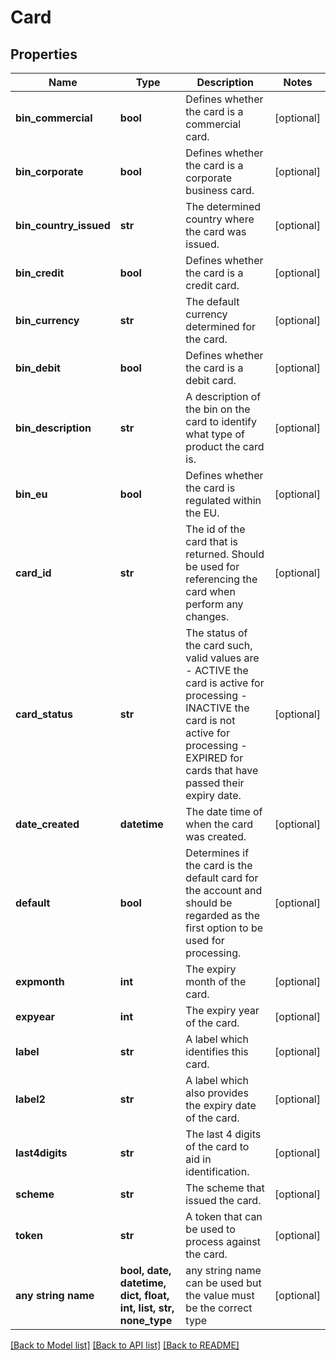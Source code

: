 # Card


## Properties
Name | Type | Description | Notes
------------ | ------------- | ------------- | -------------
**bin_commercial** | **bool** | Defines whether the card is a commercial card. | [optional] 
**bin_corporate** | **bool** | Defines whether the card is a corporate business card. | [optional] 
**bin_country_issued** | **str** | The determined country where the card was issued. | [optional] 
**bin_credit** | **bool** | Defines whether the card is a credit card. | [optional] 
**bin_currency** | **str** | The default currency determined for the card. | [optional] 
**bin_debit** | **bool** | Defines whether the card is a debit card. | [optional] 
**bin_description** | **str** | A description of the bin on the card to identify what type of product the card is. | [optional] 
**bin_eu** | **bool** | Defines whether the card is regulated within the EU. | [optional] 
**card_id** | **str** | The id of the card that is returned. Should be used for referencing the card when perform any changes. | [optional] 
**card_status** | **str** | The status of the card such, valid values are   - ACTIVE the card is active for processing   - INACTIVE the card is not active for processing   - EXPIRED for cards that have passed their expiry date.  | [optional] 
**date_created** | **datetime** | The date time of when the card was created. | [optional] 
**default** | **bool** | Determines if the card is the default card for the account and should be regarded as the first option to be used for processing. | [optional] 
**expmonth** | **int** | The expiry month of the card. | [optional] 
**expyear** | **int** | The expiry year of the card. | [optional] 
**label** | **str** | A label which identifies this card. | [optional] 
**label2** | **str** | A label which also provides the expiry date of the card. | [optional] 
**last4digits** | **str** | The last 4 digits of the card to aid in identification. | [optional] 
**scheme** | **str** | The scheme that issued the card. | [optional] 
**token** | **str** | A token that can be used to process against the card. | [optional] 
**any string name** | **bool, date, datetime, dict, float, int, list, str, none_type** | any string name can be used but the value must be the correct type | [optional]

[[Back to Model list]](../README.md#documentation-for-models) [[Back to API list]](../README.md#documentation-for-api-endpoints) [[Back to README]](../README.md)



